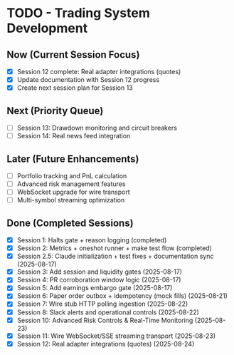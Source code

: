 # TODO - Trading System Development

## Now (Current Session Focus)
- [x] Session 12 complete: Real adapter integrations (quotes)
- [x] Update documentation with Session 12 progress
- [x] Create next session plan for Session 13

## Next (Priority Queue) 
- [ ] Session 13: Drawdown monitoring and circuit breakers
- [ ] Session 14: Real news feed integration

## Later (Future Enhancements)
- [ ] Portfolio tracking and PnL calculation
- [ ] Advanced risk management features
- [ ] WebSocket upgrade for wire transport
- [ ] Multi-symbol streaming optimization

## Done (Completed Sessions)
- [x] Session 1: Halts gate + reason logging (completed)
- [x] Session 2: Metrics + oneshot runner + make test flow (completed)
- [x] Session 2.5: Claude initialization + test fixes + documentation sync (2025-08-17)
- [x] Session 3: Add session and liquidity gates (2025-08-17)
- [x] Session 4: PR corroboration window logic (2025-08-17)
- [x] Session 5: Add earnings embargo gate (2025-08-17)
- [x] Session 6: Paper order outbox + idempotency (mock fills) (2025-08-21)
- [x] Session 7: Wire stub HTTP polling ingestion (2025-08-22)
- [x] Session 8: Slack alerts and operational controls (2025-08-22)
- [x] Session 10: Advanced Risk Controls & Real-Time Monitoring (2025-08-23)
- [x] Session 11: Wire WebSocket/SSE streaming transport (2025-08-23)
- [x] Session 12: Real adapter integrations (quotes) (2025-08-24)
